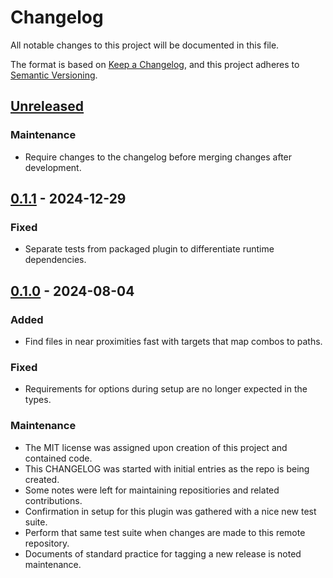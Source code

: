# Changelog

All notable changes to this project will be documented in this file.

The format is based on [Keep a Changelog][changelog], and this project adheres
to [Semantic Versioning][semver].

## [Unreleased]

### Maintenance

- Require changes to the changelog before merging changes after development.

## [0.1.1] - 2024-12-29

### Fixed

- Separate tests from packaged plugin to differentiate runtime dependencies.

## [0.1.0] - 2024-08-04

### Added

- Find files in near proximities fast with targets that map combos to paths.

### Fixed

- Requirements for options during setup are no longer expected in the types.

### Maintenance

- The MIT license was assigned upon creation of this project and contained code.
- This CHANGELOG was started with initial entries as the repo is being created.
- Some notes were left for maintaining repositiories and related contributions.
- Confirmation in setup for this plugin was gathered with a nice new test suite.
- Perform that same test suite when changes are made to this remote repository.
- Documents of standard practice for tagging a new release is noted maintenance.

<!-- a collection of links -->

[changelog]: https://keepachangelog.com/en/1.1.0/
[semver]: https://semver.org/spec/v2.0.0.html

<!-- a collection of releases -->

[Unreleased]: https://github.com/zimeg/proximity.nvim/compare/v0.1.1...HEAD
[0.1.1]: https://github.com/zimeg/proximity.nvim/compare/v0.1.0...v1.1.1
[0.1.0]: https://github.com/zimeg/proximity.nvim/releases/tag/v0.1.0

